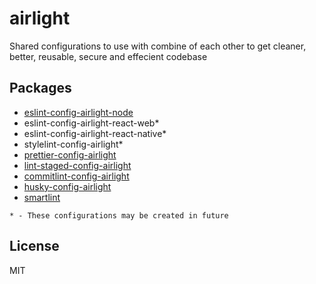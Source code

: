 # airlight

Shared configurations to use with combine of each other to
get cleaner, better, reusable, secure and effecient codebase

## Packages

- [eslint-config-airlight-node](./packages/eslint-config-node)
- eslint-config-airlight-react-web\*
- eslint-config-airlight-react-native\*
- stylelint-config-airlight\*
- [prettier-config-airlight](./packages/prettier-config)
- [lint-staged-config-airlight](./packages/lint-staged-config)
- [commitlint-config-airlight](./packages/commitlint-config)
- [husky-config-airlight](./packages/husky-config)
- [smartlint](./packages/smartlint)

`* - These configurations may be created in future`

## License

MIT
